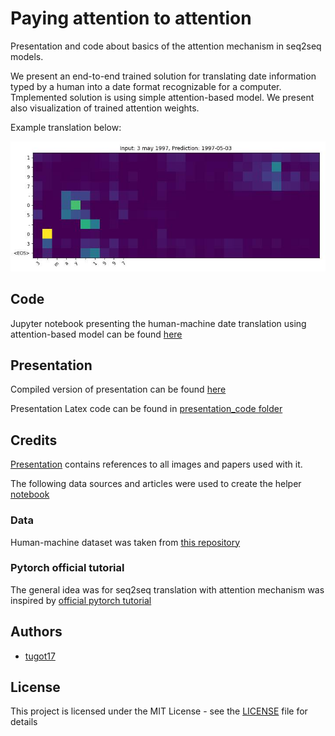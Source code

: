 # Paying attention to attention
Presentation and code about basics of the attention mechanism in seq2seq models. 

We present an end-to-end trained solution for translating date information typed by a human into a date format recognizable for a computer. Tmplemented solution is using simple attention-based model. We present also visualization of trained attention weights.

Example translation below: 

<img src="images/example.png"/>


## Code

Jupyter notebook presenting the human-machine date translation using attention-based model  can be found [here](https://github.com/tugot17/paying-attention-to-attention/blob/master/Paying_attention_to_Attention.pdf)


## Presentation

Compiled version of presentation can be found [here](https://github.com/tugot17/paying-attention-to-attention/blob/master/Paying_attention_to_Attention.pdf)

Presentation Latex code can be found in [presentation_code folder](https://github.com/tugot17/paying-attention-to-attention/tree/master/presentation_code)


## Credits

[Presentation](https://github.com/tugot17/paying-attention-to-attention/blob/master/Paying_attention_to_Attention.pdf) contains references to all images and papers used with it. 

The following data sources and articles were used to create the helper [notebook](https://github.com/tugot17/paying-attention-to-attention/blob/master/human_machine_translation.ipynb)

### Data 

Human-machine dataset was taken from [this repository](https://github.com/mzbac/human-to-machine-date-translation/blob/master/human-machine.csv)

### Pytorch official tutorial

The general idea was for seq2seq translation with attention mechanism was inspired by [official pytorch tutorial](https://pytorch.org/tutorials/intermediate/seq2seq_translation_tutorial.html)


## Authors
* [tugot17](https://github.com/tugot17)

## License

This project is licensed under the MIT License - see the [LICENSE](LICENSE) file for details
